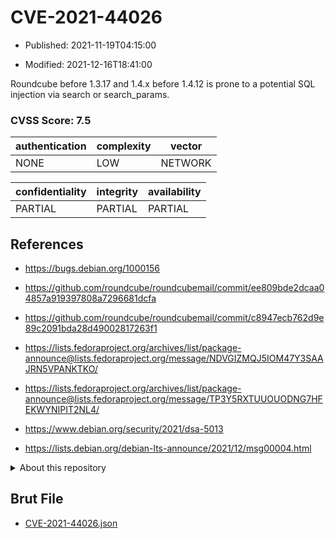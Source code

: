 # CVE-2021-44026

- Published: 2021-11-19T04:15:00

- Modified: 2021-12-16T18:41:00

Roundcube before 1.3.17 and 1.4.x before 1.4.12 is prone to a potential SQL injection via search or search_params.

### CVSS Score: **7.5**

| authentication | complexity | vector |
| --- | --- | --- |
| NONE | LOW | NETWORK |

| confidentiality | integrity | availability |
| --- | --- | --- |
| PARTIAL | PARTIAL | PARTIAL |

## References

* https://bugs.debian.org/1000156

* https://github.com/roundcube/roundcubemail/commit/ee809bde2dcaa04857a919397808a7296681dcfa

* https://github.com/roundcube/roundcubemail/commit/c8947ecb762d9e89c2091bda28d49002817263f1

* https://lists.fedoraproject.org/archives/list/package-announce@lists.fedoraproject.org/message/NDVGIZMQJ5IOM47Y3SAAJRN5VPANKTKO/

* https://lists.fedoraproject.org/archives/list/package-announce@lists.fedoraproject.org/message/TP3Y5RXTUUOUODNG7HFEKWYNIPIT2NL4/

* https://www.debian.org/security/2021/dsa-5013

* https://lists.debian.org/debian-lts-announce/2021/12/msg00004.html

<details>
<summary>About this repository</summary> 

  This repository is part of the project [Live Hack CVE](https://github.com/Live-Hack-CVE). Main website can be found [www.live-hack.org](https://www.live-hack.org) 
  
  Made by [Sn0wAlice](https://github.com/Sn0wAlice) for the people that care about security and need to have a feed of the latest CVEs. Hope you enjoy it, don't forget to star the repo and follow me on [Twitter](https://twitter.com/Sn0wAlice) and [Github](https://github.com/Sn0wAlice). And that is my [personnal website](https://www.alice-snow.me/)

  - [Home Page](https://github.com/Live-Hack-CVE)
  - [Framework](https://github.com/Live-Hack-CVE/cve-framework)
  - [CVE database](https://github.com/Live-Hack-CVE/full_database)
  - [Changelog](https://github.com/Live-Hack-CVE/Changelog)
</details>

## Brut File

* [CVE-2021-44026.json](https://raw.githubusercontent.com/Live-Hack-CVE/full_database/main/cves/2021/CVE-2021-44026.json)


